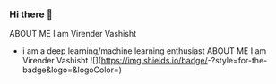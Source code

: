 ### Hi there 👋

<!--
**vashisht9474/vashisht9474** is a ✨ _special_ ✨ repository because its `README.md` (this file) appears on your GitHub profile.

Here are some ideas to get you started:


-->
ABOUT ME
I am Virender Vashisht
- i am a deep learning/machine learning enthusiast
ABOUT ME
I am Virender Vashisht
![<Badge Name>](https://img.shields.io/badge/<Badge Text>-<Background Color>?style=for-the-badge&logo=<Icon Name>&logoColor=<Logo Color>)
